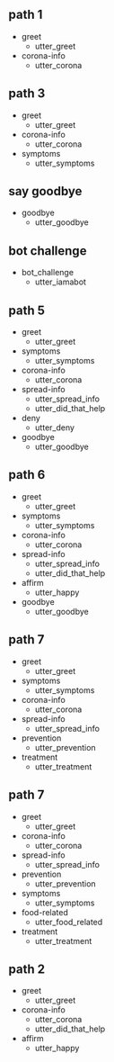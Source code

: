 ## path 1
* greet
  - utter_greet
* corona-info
  - utter_corona


## path 3
* greet
  - utter_greet
* corona-info
  - utter_corona
* symptoms
  - utter_symptoms

## say goodbye
* goodbye
  - utter_goodbye

## bot challenge
* bot_challenge
  - utter_iamabot

## path 5
* greet
  - utter_greet
* symptoms
  - utter_symptoms
* corona-info
  - utter_corona
* spread-info
  - utter_spread_info
  - utter_did_that_help
* deny
  - utter_deny
* goodbye
  - utter_goodbye

## path 6
* greet
  - utter_greet
* symptoms
  - utter_symptoms
* corona-info
  - utter_corona
* spread-info
  - utter_spread_info
  - utter_did_that_help
* affirm
  - utter_happy
* goodbye
  - utter_goodbye

## path 7
* greet
  - utter_greet
* symptoms
  - utter_symptoms
* corona-info
  - utter_corona
* spread-info
  - utter_spread_info
* prevention
  - utter_prevention
* treatment
  - utter_treatment

## path 7
* greet
  - utter_greet
* corona-info
  - utter_corona
* spread-info
  - utter_spread_info
* prevention
  - utter_prevention
* symptoms
  - utter_symptoms
* food-related
  - utter_food_related
* treatment
  - utter_treatment


## path 2
* greet
  - utter_greet
* corona-info
  - utter_corona
  - utter_did_that_help
* affirm
  - utter_happy